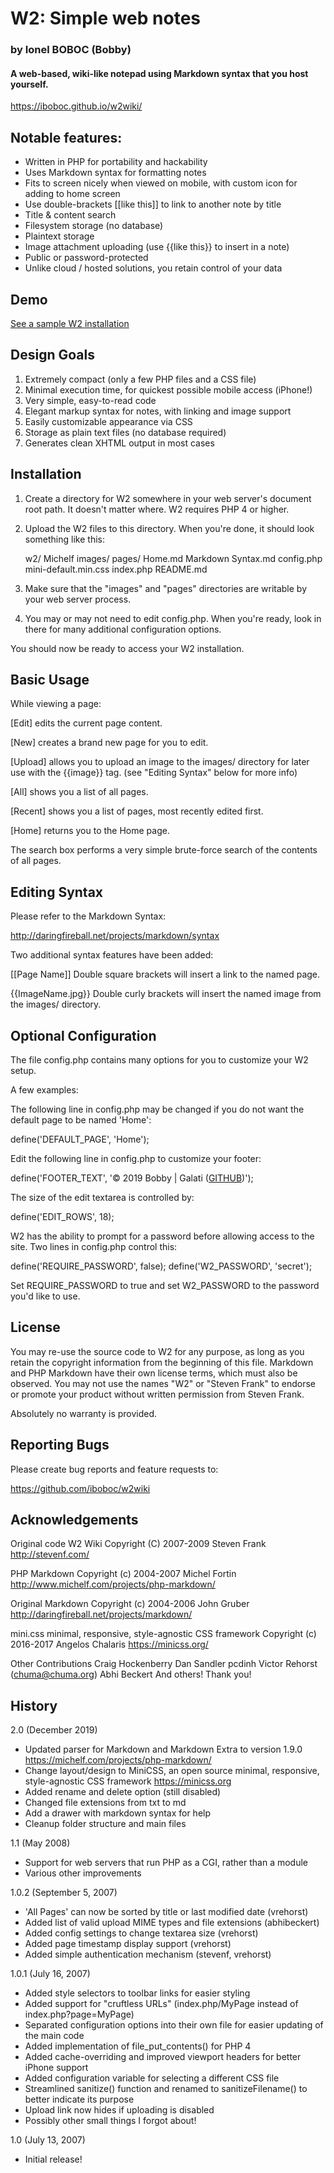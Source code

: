 # W2: Simple web notes
### by Ionel BOBOC (Bobby)
#### A web-based, wiki-like notepad using Markdown syntax that you host yourself.
<https://iboboc.github.io/w2wiki/>

## Notable features:

- Written in PHP for portability and hackability
- Uses Markdown syntax for formatting notes
- Fits to screen nicely when viewed on mobile, with custom icon for adding to home screen
- Use double-brackets [[like this]] to link to another note by title
- Title & content search
- Filesystem storage (no database)
- Plaintext storage
- Image attachment uploading (use {{like this}} to insert in a note)
- Public or password-protected 
- Unlike cloud / hosted solutions, you retain control of your data

## Demo

[See a sample W2 installation](http://boboc.net/w2demo/)

## Design Goals

1. Extremely compact (only a few PHP files and a CSS file)
2. Minimal execution time, for quickest possible mobile access (iPhone!)
3. Very simple, easy-to-read code
4. Elegant markup syntax for notes, with linking and image support
5. Easily customizable appearance via CSS
6. Storage as plain text files (no database required)
7. Generates clean XHTML output in most cases

## Installation

1. Create a directory for W2 somewhere in your web server's document root path.  It doesn't matter where.  W2 requires PHP 4 or higher.
   
2. Upload the W2 files to this directory.  When you're done, it should look something like this:
   
   w2/
       Michelf
       images/
       pages/
           Home.md
           Markdown Syntax.md
       config.php
       mini-default.min.css 
       index.php
       README.md
       
3. Make sure that the "images" and "pages" directories are writable by your web server process.
   
4. You may or may not need to edit config.php.  When you're ready, look in there for many additional configuration options.

You should now be ready to access your W2 installation.


## Basic Usage

While viewing a page:

  [Edit] edits the current page content.

  [New] creates a brand new page for you to edit.

  [Upload] allows you to upload an image to the images/ directory for later use with the {{image}} tag.  (see "Editing Syntax" below for more info)

  [All] shows you a list of all pages.
  
  [Recent] shows you a list of pages, most recently edited first.

  [Home] returns you to the Home page.

  The search box performs a very simple brute-force search of the contents of all pages.


## Editing Syntax

Please refer to the Markdown Syntax:

  <http://daringfireball.net/projects/markdown/syntax>

Two additional syntax features have been added:

  [[Page Name]] 
      Double square brackets will insert a link to the named page.
      
  {{ImageName.jpg}}
      Double curly brackets will insert the named image from the images/ directory.


## Optional Configuration

The file config.php contains many options for you to customize your W2 setup.

A few examples:

The following line in config.php may be changed if you do not want the default page to be named 'Home':

  define('DEFAULT_PAGE', 'Home');

Edit the following line in config.php to customize your footer:

  define('FOOTER_TEXT', '&copy; 2019 Bobby | Galati (<a href="https:\\github.com\iboboc\w2wiki">GITHUB</a>)');

The size of the edit textarea is controlled by:

  define('EDIT_ROWS', 18);

W2 has the ability to prompt for a password before allowing access to the
site.  Two lines in config.php control this:

  define('REQUIRE_PASSWORD', false);
  define('W2_PASSWORD', 'secret');

Set REQUIRE_PASSWORD to true and set W2_PASSWORD to the password you'd like
to use.


## License

You may re-use the source code to W2 for any purpose, as long as you retain 
the copyright information from the beginning of this file.  Markdown and PHP
Markdown have their own license terms, which must also be observed.  You may 
not use the names "W2" or "Steven Frank" to endorse or promote your product 
without written permission from Steven Frank.

Absolutely no warranty is provided.


## Reporting Bugs

Please create bug reports and feature requests to:

  <https://github.com/iboboc/w2wiki>


## Acknowledgements

Original code W2 Wiki
  Copyright (C) 2007-2009 Steven Frank 
  <http://stevenf.com/>

PHP Markdown
  Copyright (c) 2004-2007 Michel Fortin  
  <http://www.michelf.com/projects/php-markdown/>

Original Markdown
  Copyright (c) 2004-2006 John Gruber  
  <http://daringfireball.net/projects/markdown/>

mini.css minimal, responsive, style-agnostic CSS framework
  Copyright (c) 2016-2017 Angelos Chalaris
  <https://minicss.org/>

Other Contributions
  Craig Hockenberry
  Dan Sandler
  pcdinh
  Victor Rehorst (chuma@chuma.org)
  Abhi Beckert
  And others!  Thank you!
  
  
## History

2.0 (December 2019)

  - Updated parser for Markdown and Markdown Extra to version 1.9.0 https://michelf.com/projects/php-markdown/
  - Change layout/design to MiniCSS, an open source minimal, responsive, style-agnostic CSS framework https://minicss.org
  - Added rename and delete option (still disabled)
  - Changed file extensions from txt to md
  - Add a drawer with markdown syntax for help
  - Cleanup folder structure and main files


1.1 (May 2008)

  - Support for web servers that run PHP as a CGI, rather than a module
  - Various other improvements

1.0.2 (September 5, 2007)

  - 'All Pages' can now be sorted by title or last modified date (vrehorst)
  - Added list of valid upload MIME types and file extensions (abhibeckert)
  - Added config settings to change textarea size (vrehorst)
  - Added page timestamp display support (vrehorst)
  - Added simple authentication mechanism (stevenf, vrehorst)

1.0.1 (July 16, 2007)
  
  - Added style selectors to toolbar links for easier styling
  - Added support for "cruftless URLs" (index.php/MyPage instead 
    of index.php?page=MyPage)
  - Separated configuration options into their own file for
    easier updating of the main code
  - Added implementation of file_put_contents() for PHP 4
  - Added cache-overriding and improved viewport headers for 
    better iPhone support
  - Added configuration variable for selecting a different CSS file
  - Streamlined sanitize() function and renamed to sanitizeFilename()
    to better indicate its purpose
  - Upload link now hides if uploading is disabled
  - Possibly other small things I forgot about!

1.0 (July 13, 2007)

  - Initial release!

